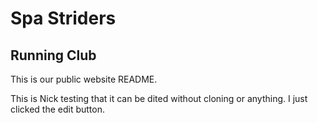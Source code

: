 # Spa Striders
## Running Club

This is our public website README.

This is Nick testing that it can be dited without cloning or anything. I just clicked the edit button.

